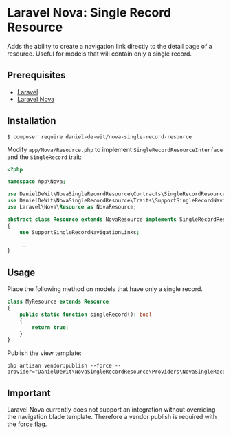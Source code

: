 # Laravel Nova: Single Record Resource

Adds the ability to create a navigation link directly to the detail page of a resource.
Useful for models that will contain only a single record.

## Prerequisites
 - [Laravel](https://laravel.com/)
 - [Laravel Nova](https://nova.laravel.com/)

## Installation

```
$ composer require daniel-de-wit/nova-single-record-resource
```

Modify `app/Nova/Resource.php` to implement `SingleRecordResourceInterface` and the `SingleRecord` trait:

```php
<?php

namespace App\Nova;

use DanielDeWit\NovaSingleRecordResource\Contracts\SingleRecordResourceInterface;
use DanielDeWit\NovaSingleRecordResource\Traits\SupportSingleRecordNavigationLinks;
use Laravel\Nova\Resource as NovaResource;

abstract class Resource extends NovaResource implements SingleRecordResourceInterface
{
    use SupportSingleRecordNavigationLinks;

    ...
}
```

## Usage

Place the following method on models that have only a single record.

```php
class MyResource extends Resource
{
    public static function singleRecord(): bool
    {
        return true;
    }
}
```

Publish the view template:
```
php artisan vendor:publish --force --provider="DanielDeWit\NovaSingleRecordResource\Providers\NovaSingleRecordResourceServiceProvider"
```

## Important

Laravel Nova currently does not support an integration without overriding the navigation blade template.
Therefore a vendor publish is required with the force flag.

